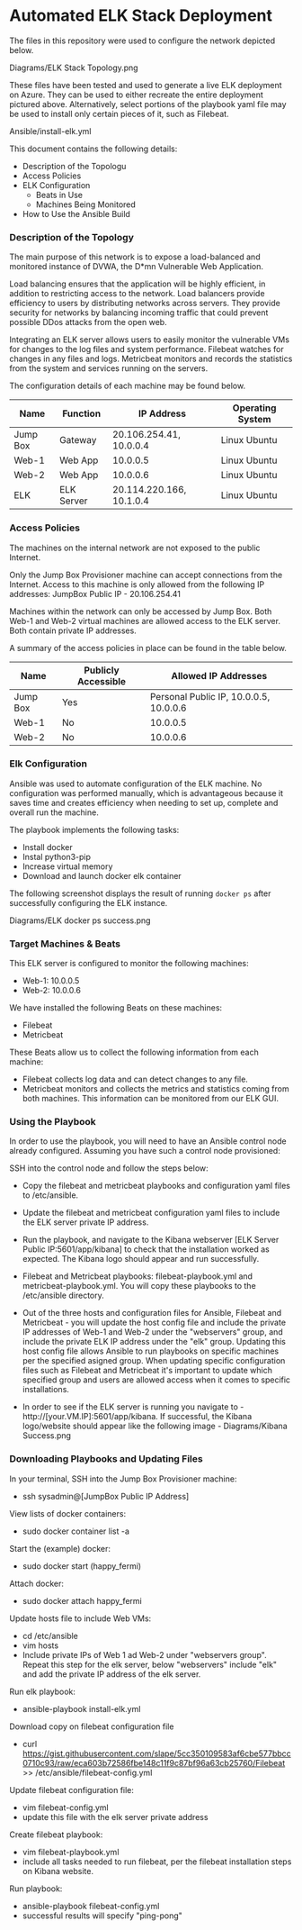 # Automated ELK Stack Deployment

The files in this repository were used to configure the network depicted below.

Diagrams/ELK Stack Topology.png

These files have been tested and used to generate a live ELK deployment on Azure. They can be used to either recreate the entire deployment pictured above. Alternatively, select portions of the playbook yaml file may be used to install only certain pieces of it, such as Filebeat.

Ansible/install-elk.yml

This document contains the following details:
- Description of the Topologu
- Access Policies
- ELK Configuration
  - Beats in Use
  - Machines Being Monitored
- How to Use the Ansible Build


### Description of the Topology

The main purpose of this network is to expose a load-balanced and monitored instance of DVWA, the D*mn Vulnerable Web Application.

Load balancing ensures that the application will be highly efficient, in addition to restricting access to the network.
Load balancers provide efficiency to users by distributing networks across servers. They provide security for networks by balancing incoming traffic that could prevent possible DDos attacks from the open web.

Integrating an ELK server allows users to easily monitor the vulnerable VMs for changes to the log files and system performance.
Filebeat watches for changes in any files and logs.
Metricbeat monitors and records the statistics from the system and services running on the servers.

The configuration details of each machine may be found below.

| Name     | Function  | IP Address               | Operating System |
|----------|---------- |--------------------------|------------------|
| Jump Box | Gateway   | 20.106.254.41, 10.0.0.4  | Linux Ubuntu     |
| Web-1    | Web App   | 10.0.0.5                 | Linux Ubuntu     |
| Web-2    | Web App   | 10.0.0.6                 | Linux Ubuntu     |      
| ELK      | ELK Server| 20.114.220.166, 10.1.0.4 | Linux Ubuntu     |    

### Access Policies

The machines on the internal network are not exposed to the public Internet. 

Only the Jump Box Provisioner machine can accept connections from the Internet. Access to this machine is only allowed from the following IP addresses:
JumpBox Public IP - 20.106.254.41

Machines within the network can only be accessed by Jump Box.
Both Web-1 and Web-2 virtual machines are allowed access to the ELK server. Both contain private IP addresses.

A summary of the access policies in place can be found in the table below.

| Name     | Publicly Accessible | Allowed IP Addresses                   |
|----------|---------------------|----------------------------------------|
| Jump Box |  Yes                | Personal Public IP, 10.0.0.5, 10.0.0.6 |
| Web-1    |  No                 |  10.0.0.5                              |
| Web-2    |  No                 |  10.0.0.6                              |

### Elk Configuration

Ansible was used to automate configuration of the ELK machine. No configuration was performed manually, which is advantageous because it saves time and creates efficiency when needing to set up, complete and overall run the machine.

The playbook implements the following tasks:
- Install docker
- Instal python3-pip
- Increase virtual memory
- Download and launch docker elk container

The following screenshot displays the result of running `docker ps` after successfully configuring the ELK instance.

Diagrams/ELK docker ps success.png

### Target Machines & Beats
This ELK server is configured to monitor the following machines:
- Web-1: 10.0.0.5
- Web-2: 10.0.0.6

We have installed the following Beats on these machines:
- Filebeat
- Metricbeat

These Beats allow us to collect the following information from each machine:
- Filebeat collects log data and can detect changes to any file.
- Metricbeat monitors and collects the metrics and statistics coming from both machines. This information can be monitored from our ELK GUI.

### Using the Playbook
In order to use the playbook, you will need to have an Ansible control node already configured. Assuming you have such a control node provisioned: 

SSH into the control node and follow the steps below:
- Copy the filebeat and metricbeat playbooks and configuration yaml files to /etc/ansible.
- Update the filebeat and metricbeat configuration yaml files to include the ELK server private IP address.
- Run the playbook, and navigate to the Kibana webserver [ELK Server Public IP:5601/app/kibana] to check that the installation worked as expected. The Kibana logo should appear and run successfully.

- Filebeat and Metricbeat playbooks: filebeat-playbook.yml and metricbeat-playbook.yml. You will copy these playbooks to the /etc/ansible directory.
- Out of the three hosts and configuration files for Ansible, Filebeat and Metricbeat - you will update the host config file and include the private IP addresses of Web-1 and Web-2 under the "webservers" group, and include the private ELK IP address under the "elk" group. Updating this host config file allows Ansible to run playbooks on specific machines per the specified asigned group. When updating specific configuration files such as Filebeat and Metricbeat it's important to update which specified group and users are allowed access when it comes to specific installations.
- In order to see if the ELK server is running you navigate to - http://[your.VM.IP]:5601/app/kibana. If successful, the Kibana logo/website should appear like the following image - Diagrams/Kibana Success.png

### Downloading Playbooks and Updating Files

In your terminal, SSH into the Jump Box Provisioner machine:
- ssh sysadmin@[JumpBox Public IP Address]

View lists of docker containers:
- sudo docker container list -a

Start the (example) docker:
- sudo docker start (happy_fermi)

Attach docker:
- sudo docker attach happy_fermi

Update hosts file to include Web VMs:
- cd /etc/ansible
- vim hosts
- Include private IPs of Web 1 ad Web-2 under "webservers group". Repeat this step for the elk server, below "webservers" include "elk" and add the private IP address of the elk server.

Run elk playbook:
- ansible-playbook install-elk.yml

Download copy on filebeat configuration file
- curl https://gist.githubusercontent.com/slape/5cc350109583af6cbe577bbcc0710c93/raw/eca603b72586fbe148c11f9c87bf96a63cb25760/Filebeat >> /etc/ansible/filebeat-config.yml

Update filebeat configuration file:
- vim filebeat-config.yml 
- update this file with the elk server private address

Create filebeat playbook:
- vim filebeat-playbook.yml
- include all tasks needed to run filebeat, per the filebeat installation steps on Kibana website.

Run playbook:
- ansible-playbook filebeat-config.yml
- successful results will specify "ping-pong"
